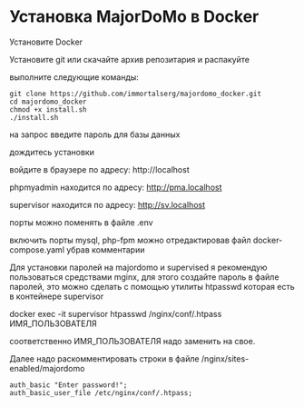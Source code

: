 # Установка MajorDoMo в Docker

Установите Docker 

Установите git или скачайте архив репозитария и распакуйте

выполните следующие команды:
```
git clone https://github.com/immortalserg/majordomo_docker.git
cd majordomo_docker
chmod +x install.sh
./install.sh
```
на запрос введите пароль для базы данных

дождитесь установки

войдите в браузере по адресу: http://localhost

phpmyadmin находится по адресу: http://pma.localhost

supervisor находится по адресу: http://sv.localhost

порты можно поменять в файле .env

включить порты mysql, php-fpm можно отредактировав файл docker-compose.yaml убрав комментарии

Для установки паролей на majordomo и supervised я рекомендую пользоваться средствами mginx, для этого создайте пароль в файле паролей, это можно сделать с помощью утилиты htpasswd которая есть в контейнере supervisor

docker exec -it supervisor htpasswd /nginx/conf/.htpass ИМЯ_ПОЛЬЗОВАТЕЛЯ

соответственно ИМЯ_ПОЛЬЗОВАТЕЛЯ надо заменить на свое.

Далее надо раскомментировать строки в файле /nginx/sites-enabled/majordomo
```
auth_basic "Enter password!";
auth_basic_user_file /etc/nginx/conf/.htpass;
```
